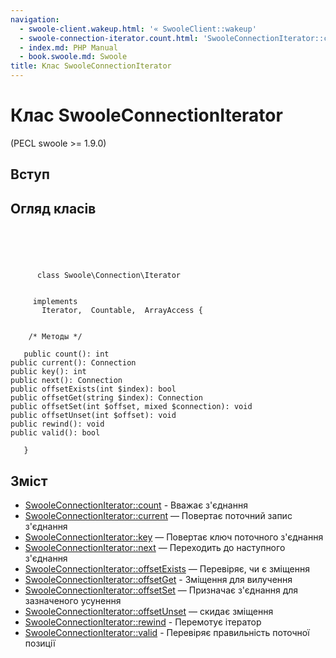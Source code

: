```yaml
---
navigation:
  - swoole-client.wakeup.html: '« SwooleClient::wakeup'
  - swoole-connection-iterator.count.html: 'SwooleConnectionIterator::count »'
  - index.md: PHP Manual
  - book.swoole.md: Swoole
title: Клас SwooleConnectionIterator
---
```

# Клас SwooleConnectionIterator

(PECL swoole >= 1.9.0)

## Вступ

## Огляд класів

```classsynopsis



    
     
      class Swoole\Connection\Iterator
     

     implements 
       Iterator,  Countable,  ArrayAccess {


    /* Методы */
    
   public count(): int
public current(): Connection
public key(): int
public next(): Connection
public offsetExists(int $index): bool
public offsetGet(string $index): Connection
public offsetSet(int $offset, mixed $connection): void
public offsetUnset(int $offset): void
public rewind(): void
public valid(): bool

   }
```

## Зміст

-   [SwooleConnectionIterator::count](swoole-connection-iterator.count.html) - Вважає з'єднання
-   [SwooleConnectionIterator::current](swoole-connection-iterator.current.html) — Повертає поточний запис з'єднання
-   [SwooleConnectionIterator::key](swoole-connection-iterator.key.html) — Повертає ключ поточного з'єднання
-   [SwooleConnectionIterator::next](swoole-connection-iterator.next.html) — Переходить до наступного з'єднання
-   [SwooleConnectionIterator::offsetExists](swoole-connection-iterator.offsetexists.html) — Перевіряє, чи є зміщення
-   [SwooleConnectionIterator::offsetGet](swoole-connection-iterator.offsetget.html) - Зміщення для вилучення
-   [SwooleConnectionIterator::offsetSet](swoole-connection-iterator.offsetset.html) — Призначає з'єднання для зазначеного усунення
-   [SwooleConnectionIterator::offsetUnset](swoole-connection-iterator.offsetunset.html) — скидає зміщення
-   [SwooleConnectionIterator::rewind](swoole-connection-iterator.rewind.html) - Перемотує ітератор
-   [SwooleConnectionIterator::valid](swoole-connection-iterator.valid.html) - Перевіряє правильність поточної позиції
